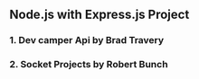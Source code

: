 ## Node.js with Express.js Project

### 1. Dev camper Api by Brad Travery

### 2. Socket Projects by Robert Bunch